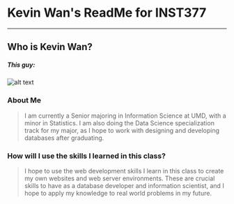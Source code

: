 # Kevin Wan's ReadMe for INST377

----
## Who is Kevin Wan?
##### This guy:
![alt text](https://media.licdn.com/mpr/mpr/shrinknp_400_400/AAEAAQAAAAAAAAeHAAAAJDJkODA5NmNjLTJkNDMtNDcyNS05ZTJlLTZhZDg1NGJhY2U0Mg.jpg)

### About Me
> I am currently a Senior majoring in Information Science at UMD, with a minor in Statistics. I am also doing the Data Science specialization track for my major, as I hope to work with designing and developing databases after graduating. 

### How will I use the skills I learned in this class?

> I hope to use the web development skills I learn in this class to create my own websites and web server environments. These are crucial skills to have as a database developer and information scientist, and I hope to apply my knowledge to real world problems in my future.